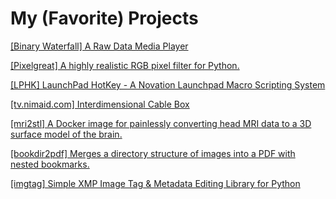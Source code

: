 # My (Favorite) Projects
<a href="https://github.com/nimaid/binary-waterfall">[Binary Waterfall] A Raw Data Media Player</a>

<a href="https://github.com/nimaid/pixelgreat">[Pixelgreat] A highly realistic RGB pixel filter for Python.</a>

<a href="https://github.com/nimaid/LPHK">[LPHK] LaunchPad HotKey - A Novation Launchpad Macro Scripting System</a>

<a href="https://tv.nimaid.com">[tv.nimaid.com] Interdimensional Cable Box</a>

<a href="https://github.com/nimaid/mri2stl">[mri2stl] A Docker image for painlessly converting head MRI data to a 3D surface model of the brain.</a>

<a href="https://github.com/nimaid/bookdir2pdf">[bookdir2pdf] Merges a directory structure of images into a PDF with nested bookmarks.</a>

<a href="https://github.com/nimaid/python-imgtag">[imgtag] Simple XMP Image Tag & Metadata Editing Library for Python</a>
